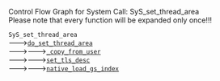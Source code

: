 Control Flow Graph for System Call: SyS_set_thread_area  
Please note that every function will be expanded only once!!! 

`SyS_set_thread_area`  
--->[`do_set_thread_area`](https://elixir.bootlin.com/linux/v4.14.62/ident/do_set_thread_area)  
--->--->[`_copy_from_user`](https://elixir.bootlin.com/linux/v4.14.62/ident/_copy_from_user)  
--->--->[`set_tls_desc`](https://elixir.bootlin.com/linux/v4.14.62/ident/set_tls_desc)  
--->--->[`native_load_gs_index`](https://elixir.bootlin.com/linux/v4.14.62/ident/native_load_gs_index)  
